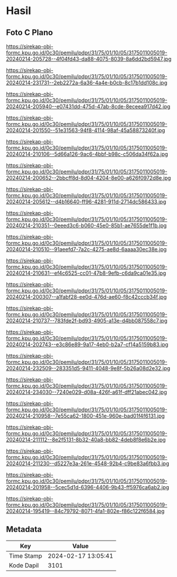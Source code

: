 # Hasil

## Foto C Plano

https://sirekap-obj-formc.kpu.go.id/0c30/pemilu/pdpr/31/75/01/10/05/3175011005019-20240214-205728--4f04fd43-da88-4075-8039-8a6dd2bd5947.jpg

https://sirekap-obj-formc.kpu.go.id/0c30/pemilu/pdpr/31/75/01/10/05/3175011005019-20240214-231731--2eb2272a-6a36-4a4e-b0cb-8c17b1dd108c.jpg

https://sirekap-obj-formc.kpu.go.id/0c30/pemilu/pdpr/31/75/01/10/05/3175011005019-20240214-205940--e07431dd-475d-47ab-8cde-8eceea917d42.jpg

https://sirekap-obj-formc.kpu.go.id/0c30/pemilu/pdpr/31/75/01/10/05/3175011005019-20240214-201550--51e31563-94f8-4114-98af-45a58873240f.jpg

https://sirekap-obj-formc.kpu.go.id/0c30/pemilu/pdpr/31/75/01/10/05/3175011005019-20240214-210106--5d66a126-9ac6-4bbf-b98c-c506da34f62a.jpg

https://sirekap-obj-formc.kpu.go.id/0c30/pemilu/pdpr/31/75/01/10/05/3175011005019-20240214-200652--2bbcff8d-8d04-4204-8e00-a626f0972d8e.jpg

https://sirekap-obj-formc.kpu.go.id/0c30/pemilu/pdpr/31/75/01/10/05/3175011005019-20240214-205612--d4b16640-ff96-4281-911d-2714dc586433.jpg

https://sirekap-obj-formc.kpu.go.id/0c30/pemilu/pdpr/31/75/01/10/05/3175011005019-20240214-210351--0eeed3c6-b060-45e0-85b1-ae7655de1f1b.jpg

https://sirekap-obj-formc.kpu.go.id/0c30/pemilu/pdpr/31/75/01/10/05/3175011005019-20240214-210510--91aeefd7-7a2c-4275-ae8d-6aaaa30ec38e.jpg

https://sirekap-obj-formc.kpu.go.id/0c30/pemilu/pdpr/31/75/01/10/05/3175011005019-20240214-210631--ef4c6525-cc01-47b8-9efb-c6da9ca01e35.jpg

https://sirekap-obj-formc.kpu.go.id/0c30/pemilu/pdpr/31/75/01/10/05/3175011005019-20240214-200307--a1fabf28-ee0d-476d-ae60-f8c42cccb34f.jpg

https://sirekap-obj-formc.kpu.go.id/0c30/pemilu/pdpr/31/75/01/10/05/3175011005019-20240214-210737--783fde2f-bd93-4905-a13e-d4bb087558c7.jpg

https://sirekap-obj-formc.kpu.go.id/0c30/pemilu/pdpr/31/75/01/10/05/3175011005019-20240214-202743--e3c86e89-9a17-4eb0-b2a7-cf14a5159b83.jpg

https://sirekap-obj-formc.kpu.go.id/0c30/pemilu/pdpr/31/75/01/10/05/3175011005019-20240214-232509--283351d5-9411-4048-9e8f-5b26a08d2e32.jpg

https://sirekap-obj-formc.kpu.go.id/0c30/pemilu/pdpr/31/75/01/10/05/3175011005019-20240214-234030--7240e029-d08a-426f-a61f-dff21abec042.jpg

https://sirekap-obj-formc.kpu.go.id/0c30/pemilu/pdpr/31/75/01/10/05/3175011005019-20240214-210958--7e55ca62-1800-451e-960e-bad01f4f6131.jpg

https://sirekap-obj-formc.kpu.go.id/0c30/pemilu/pdpr/31/75/01/10/05/3175011005019-20240214-211112--8e2f5131-8b32-40a8-bb82-4deb8f8e6b2e.jpg

https://sirekap-obj-formc.kpu.go.id/0c30/pemilu/pdpr/31/75/01/10/05/3175011005019-20240214-211230--d5227e3a-261e-4548-92b4-c9be83a6fbb3.jpg

https://sirekap-obj-formc.kpu.go.id/0c30/pemilu/pdpr/31/75/01/10/05/3175011005019-20240214-201958--5cec5d1d-6396-4406-9b43-ff5976ca6ab2.jpg

https://sirekap-obj-formc.kpu.go.id/0c30/pemilu/pdpr/31/75/01/10/05/3175011005019-20240214-195419--84c79792-8071-4fa1-802e-f86c122f6584.jpg


## Metadata

| Key        | Value               |
| ---------- | ------------------- |
| Time Stamp | 2024-02-17 13:05:41 |
| Kode Dapil | 3101                |



